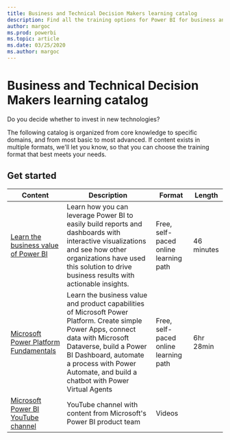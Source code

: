 ```yaml
---
title: Business and Technical Decision Makers learning catalog
description: Find all the training options for Power BI for business and technical decision makers, from most basic to most advanced.
author: margoc
ms.prod: powerbi
ms.topic: article
ms.date: 03/25/2020
ms.author: margoc
---
```


# Business and Technical Decision Makers learning catalog

Do you decide whether to invest in new technologies? 

The following catalog is organized from core knowledge to specific domains, and from most basic to most advanced. If content exists in multiple formats, we'll let you know, so that you can choose the training format that best meets your needs. 

## Get started<a name="get-started"></a>
| Content  | Description  | Format  | Length     |
|---------------------------------------------------------------------------------------------------------------|------------------------------------------------------------------------------------------------------------------------------------------------------------------------------------------------------------------------|---------------------------------------|------------|
| [Learn the business value of Power BI](/learn/modules/introduction-power-bi/) | Learn how you can leverage Power BI to easily build reports and dashboards with interactive visualizations and see how other organizations have used this solution to drive business results with actionable insights. | Free, self-paced online learning path | 46 minutes |
| [Microsoft Power Platform Fundamentals](/learn/paths/power-plat-fundamentals/)      | Learn the business value and product capabilities of Microsoft Power Platform. Create simple Power Apps, connect data with Microsoft Dataverse, build a Power BI Dashboard, automate a process with Power Automate, and build a chatbot with Power Virtual Agents                          | Free, self-paced online learning path | 6hr 28min  |
| [Microsoft Power BI YouTube channel](https://www.youtube.com/user/mspowerbi/videos)  | YouTube channel with content from Microsoft's Power BI product team  | Videos   |            |